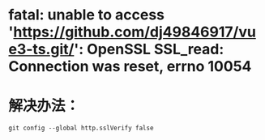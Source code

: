 # fatal: unable to access 'https://github.com/dj49846917/vue3-ts.git/': OpenSSL SSL_read: Connection was reset, errno 10054

# 解决办法：
    git config --global http.sslVerify false
